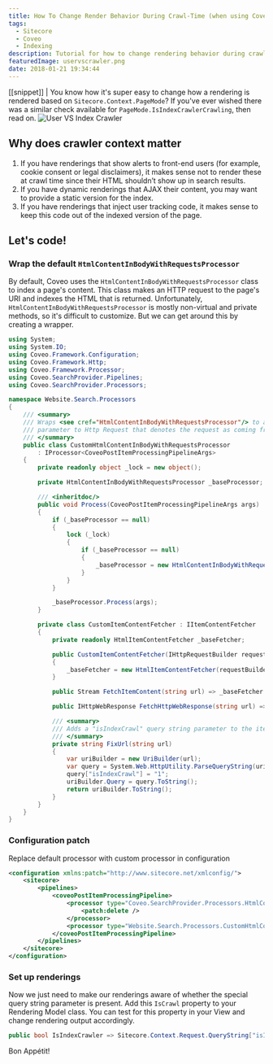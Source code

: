 ```yaml
---
title: How To Change Render Behavior During Crawl-Time (when using Coveo)
tags:
  - Sitecore
  - Coveo
  - Indexing
description: Tutorial for how to change rendering behavior during crawl time by testing whether the current rendering context was triggered by the Coveo crawler
featuredImage: uservscrawler.png
date: 2018-01-21 19:34:44
---
```

[[snippet]]
| You know how it's super easy to change how a rendering is rendered based on `Sitecore.Context.PageMode`? If you've ever wished there was a similar check available for `PageMode.IsIndexCrawlerCrawling`, then read on.
![User VS Index Crawler](/images/uservscrawler.png)

<!-- more --> 

## Why does crawler context matter
1. If you have renderings that show alerts to front-end users (for example, cookie consent or legal disclaimers), it makes sense not to render these at crawl time since their HTML shouldn’t show up in search results.
2. If you have dynamic renderings that AJAX their content, you may want to provide a static version for the index.
3. If you have renderings that inject user tracking code, it makes sense to keep this code out of the indexed version of the page.

## Let's code!

### Wrap the default `HtmlContentInBodyWithRequestsProcessor`
By default, Coveo uses the `HtmlContentInBodyWithRequestsProcessor` class to index a page's content. This class makes an HTTP request to the page's URI and indexes the HTML that is returned. Unfortunately, `HtmlContentInBodyWithRequestsProcessor` is mostly non-virtual and private methods, so it's difficult to customize. But we can get around this by creating a wrapper.

``` csharp
using System;
using System.IO;
using Coveo.Framework.Configuration;
using Coveo.Framework.Http;
using Coveo.Framework.Processor;
using Coveo.SearchProvider.Pipelines;
using Coveo.SearchProvider.Processors;

namespace Website.Search.Processors
{
	/// <summary>
	/// Wraps <see cref="HtmlContentInBodyWithRequestsProcessor"/> to add query string
	/// parameter to Http Request that denotes the request as coming from index crawler.
	/// </summary>
	public class CustomHtmlContentInBodyWithRequestsProcessor
		: IProcessor<CoveoPostItemProcessingPipelineArgs>
	{
		private readonly object _lock = new object();

		private HtmlContentInBodyWithRequestsProcessor _baseProcessor;

		/// <inheritdoc/>
		public void Process(CoveoPostItemProcessingPipelineArgs args)
		{
			if (_baseProcessor == null)
			{
				lock (_lock)
				{
					if (_baseProcessor == null)
					{
						_baseProcessor = new HtmlContentInBodyWithRequestsProcessor(new CustomItemContentFetcher(new HttpRequestBuilder(), args.IndexConfiguration));
					}
				}
			}

			_baseProcessor.Process(args);
		}

		private class CustomItemContentFetcher : IItemContentFetcher
		{
			private readonly HtmlItemContentFetcher _baseFetcher;

			public CustomItemContentFetcher(IHttpRequestBuilder requestBuilder, CoveoIndexConfiguration indexConfiguration)
			{
				_baseFetcher = new HtmlItemContentFetcher(requestBuilder, indexConfiguration);
			}

			public Stream FetchItemContent(string url) => _baseFetcher.FetchItemContent(FixUrl(url));

			public IHttpWebResponse FetchHttpWebResponse(string url) => _baseFetcher.FetchHttpWebResponse(FixUrl(url));

			/// <summary>
			/// Adds a "isIndexCrawl" query string parameter to the item's default URI
			/// </summary>
			private string FixUrl(string url)
			{
				var uriBuilder = new UriBuilder(url);
				var query = System.Web.HttpUtility.ParseQueryString(uriBuilder.Query);
				query["isIndexCrawl"] = "1";
				uriBuilder.Query = query.ToString();
				return uriBuilder.ToString();
			}
		}
	}
}
```

### Configuration patch
Replace default processor with custom processor in configuration

``` xml
<configuration xmlns:patch="http://www.sitecore.net/xmlconfig/">
	<sitecore>
		<pipelines>
			<coveoPostItemProcessingPipeline>
				<processor type="Coveo.SearchProvider.Processors.HtmlContentInBodyWithRequestsProcessor, Coveo.SearchProviderBase">
					<patch:delete />
				</processor>
				<processor type="Website.Search.Processors.CustomHtmlContentInBodyWithRequestsProcessor, Website" />
			</coveoPostItemProcessingPipeline>
		</pipelines>
	</sitecore>
</configuration>

```

### Set up renderings
Now we just need to make our renderings aware of whether the special query string parameter is present. Add this `IsCrawl` property to your Rendering Model class. You can test for this property in your View and change rendering output accordingly.

``` csharp
public bool IsIndexCrawler => Sitecore.Context.Request.QueryString["isIndexCrawl"] == "1";
```



Bon Appétit!